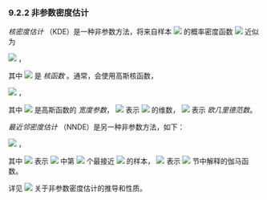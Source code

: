 ### 9.2.2 非参数密度估计


*核密度估计* （KDE）是一种非参数方法，将来自样本 <img src="http://latex.codecogs.com/gif.latex?\mathfrak{D}=\left\{x_i\right\}_{i=1}^{n}" style="border:none;"> 的概率密度函数 <img src="http://latex.codecogs.com/gif.latex?f(x)" style="border:none;"> 近似为  

<img src="http://latex.codecogs.com/gif.latex?\hat{f}_{KDE}(x)=\frac{1}{n}\sum_{i=1}^{n}K(x,x_i)" style="border:none;"> ，  

其中 <img src="http://latex.codecogs.com/gif.latex?K(x,{x}')" style="border:none;"> 是 *核函数* 。通常，会使用高斯核函数，  

<img src="http://latex.codecogs.com/gif.latex?K(x,{x}')=\frac{1}{(2\pi%20h^{2})^{\frac{d}{2}}}\exp(-\frac{\left\|x-{x}'\right\|^{2}}{2h^{2}})" style="border:none;"> ，  

其中 <img src="http://latex.codecogs.com/gif.latex?h>0" style="border:none;"> 是高斯函数的 *宽度参数*， <img src="http://latex.codecogs.com/gif.latex?d" style="border:none;"> 表示 <img src="http://latex.codecogs.com/gif.latex?x" style="border:none;"> 的维数， <img src="http://latex.codecogs.com/gif.latex?\left\|x\right\|=\sqrt{x^{\top}x}" style="border:none;"> 表示 *欧几里德范数*。  

*最近邻密度估计* （NNDE）是另一种非参数方法，如下：  

<img src="http://latex.codecogs.com/gif.latex?\hat{f}_{NNDE}(x)=\frac{k\Gamma(\frac{d}{2}+1)}{n\pi^{\frac{d}{2}}\left\|x-\tilde{x}_{k}\right\|^{d}}" style="border:none;"> ，  

其中 <img src="http://latex.codecogs.com/gif.latex?\tilde{x}_{k}" style="border:none;"> 表示 <img src="http://latex.codecogs.com/gif.latex?x_1,\ldots,x_n" style="border:none;"> 中第 <img src="http://latex.codecogs.com/gif.latex?k" style="border:none;"> 个最接近 <img src="http://latex.codecogs.com/gif.latex?x" style="border:none;"> 的样本， <img src="http://latex.codecogs.com/gif.latex?\Gamma(\cdot)" style="border:none;"> 表示 <img src="http://latex.codecogs.com/gif.latex?4.3" style="border:none;"> 节中解释的伽马函数。  

详见 <img src="http://latex.codecogs.com/gif.latex?Chapter16" style="border:none;"> 关于非参数密度估计的推导和性质。
